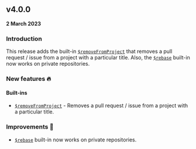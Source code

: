 ## v4.0.0

**2 March 2023**

### Introduction

This release adds the built-in [`$removeFromProject`](/guides/built-ins#removefromproject) that removes a pull request / issue from a project with a particular title. Also, the [`$rebase`](/guides/built-ins#rebase) built-in now works on private repositories.

### New features :fire:

#### Built-ins

- [`$removeFromProject`](/guides/built-ins#removefromproject) - Removes a pull request / issue from a project with a particular title.

### Improvements :rocket:

- [`$rebase`](/guides/built-ins#rebase) built-in now works on private repositories.
